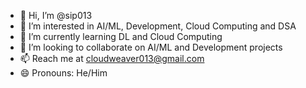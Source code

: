 - 👋 Hi, I’m @sip013
- 👀 I’m interested in AI/ML, Development, Cloud Computing and DSA
- 🌱 I’m currently learning DL and Cloud Computing
- 💞️ I’m looking to collaborate on AI/ML and Development projects
- 📫 Reach me at cloudweaver013@gmail.com
- 😄 Pronouns: He/Him

<!---
sip013/sip013 is a ✨ special ✨ repository because its `README.md` (this file) appears on your GitHub profile.
You can click the Preview link to take a look at your changes.
--->
